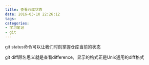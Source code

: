 ```yaml
---
title: 查看仓库状态
date: 2016-03-10 22:26:12
tags:
categories:
- 学习笔记
- git
---
```


git status命令可以让我们时刻掌握仓库当前的状态

git diff顾名思义就是查看difference，显示的格式正是Unix通用的diff格式
